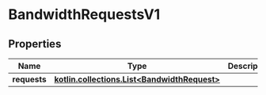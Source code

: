 
# BandwidthRequestsV1

## Properties
| Name | Type | Description | Notes |
| ------------ | ------------- | ------------- | ------------- |
| **requests** | [**kotlin.collections.List&lt;BandwidthRequest&gt;**](BandwidthRequest.md) |  |  |



